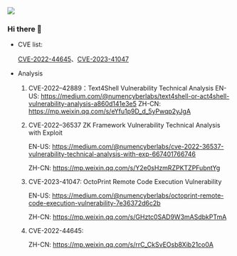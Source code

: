![](https://komarev.com/ghpvc/?username=rggu2zr)

### Hi there 👋

<!--[![Top Langs](https://github-readme-stats.vercel.app/api/top-langs/?username=rggu2zr)](https://github.com/anuraghazra/github-readme-stats)-->

<!--
**rggu2zr/rggu2zr** is a ✨ _special_ ✨ repository because its `README.md` (this file) appears on your GitHub profile.

Here are some ideas to get you started:

- 🔭 I’m currently working on ...
- 🌱 I’m currently learning ...
- 👯 I’m looking to collaborate on ...
- 🤔 I’m looking for help with ...
- 💬 Ask me about ...
- 📫 How to reach me: ...
- 😄 Pronouns: ...
- ⚡ Fun fact: ...
-->

- CVE list:
  
  [CVE-2022-44645](https://lists.apache.org/thread/zlcfmvt65blqc4n6fxypg6f0ns8fqfz4)、[CVE-2023-41047](https://github.com/advisories/GHSA-fwfg-vprh-97ph)

- Analysis
  1. CVE-2022–42889：Text4Shell Vulnerability Technical Analysis
     EN-US: https://medium.com/@numencyberlabs/text4shell-or-act4shell-vulnerability-analysis-a860d141e3e5
     ZH-CN: https://mp.weixin.qq.com/s/eYfu1p9D_d_5yPwqp2yJgA
     
  2. CVE-2022–36537 ZK Framework Vulnerability Technical Analysis with Exploit
     
     EN-US: https://medium.com/@numencyberlabs/cve-2022-36537-vulnerability-technical-analysis-with-exp-667401766746
  
     ZH-CN: https://mp.weixin.qq.com/s/Y2e0sHzmRZPKTZPFubntYg
     
  3. CVE-2023-41047: OctoPrint Remote Code Execution Vulnerability

     EN-US: https://medium.com/@numencyberlabs/octoprint-remote-code-execution-vulnerability-7e36372d6c2b

     ZH-CN: https://mp.weixin.qq.com/s/GHztc0SAD9W3mASdbkPTmA

  4. CVE-2022-44645:
 
     ZH-CN: https://mp.weixin.qq.com/s/rrC_CkSvEOsb8Xib21co0A

  
